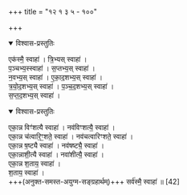 +++
title = "१२ १ ३ ५ - १००"

+++

<details open><summary>विश्वास-प्रस्तुतिः</summary>

एक॑स्मै॒ स्वाहा॑ । त्रि॒भ्यस् स्वाहा॑ ।  
प॒ञ्चभ्य॒स्स्वाहा॑ । स॒प्तभ्य॒स् स्वाहा॑ ।  
न॒वभ्य॒स् स्वाहा॑ । ए॒का॒द॒शभ्य॒स् स्वाहा॑ ।  
त्र॒यो॒द॒शभ्य॒स् स्वाहा॑ । प॒ञ्च॒द॒शभ्य॒स् स्वाहा॑ ।  
स॒प्त॒द॒शभ्य॒स् स्वाहा॑ । 
</details>



<details open><summary>विश्वास-प्रस्तुतिः</summary>

एका॒न्न विꣳ॑शत्यै स्वाहा॑ । नव॑विꣳशत्यै॒ स्वाहा॑ ।  
एका॒न्न च॑त्वारि॒ꣳ॒शते॒ स्वाहा॑ । नव॑चत्वारिꣳशते॒ स्वाहा॑ ।  
एका॒न्न ष॒ष्ट्यै स्वाहा॑ । नव॑षष्ट्यै॒ स्वाहा॑ ।  
एका॒न्नाशी॒त्यै स्वाहा॑ । नवा॑शीत्यै॒ स्वाहा॑ ।  
एका॒न्न श॒ताय॒ स्वाहा॑ ।  
श॒ताय॒ स्वाहा॑ ।  
+++(अनुक्त-समस्त-अयुग्म-सङ्ग्रहार्थम्)+++ सर्व॑स्मै॒ स्वाहा॑ ॥ [42]  
</details>



